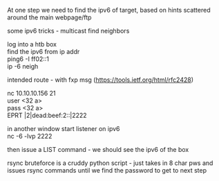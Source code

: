 At one step we need to find the ipv6 of target, based on hints scattered around the main webpage/ftp

some ipv6 tricks - multicast find neighbors

log into a htb box  
find the ipv6 from ip addr   
ping6 -I <ipv6 addr of box> ff02::1  
ip -6 neigh  
  
intended route - with fxp msg (https://tools.ietf.org/html/rfc2428)  
  
nc 10.10.10.156 21  
user <32 a>  
pass <32 a>  
EPRT |2|dead:beef:2::<value>|2222  
  
in another window start listener on ipv6  
nc -6 -lvp 2222  
  
then issue a LIST command - we should see the ipv6 of the box    
  
rsync bruteforce is a cruddy python script - just takes in 8 char pws and issues rsync commands until we find the password to get to next step

